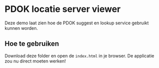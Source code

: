 # PDOK locatie server viewer

Deze demo laat zien hoe de PDOK suggest en lookup service gebruikt kunnen worden.

## Hoe te gebruiken

Download deze folder en open de `index.html` in je browser. De applicatie zou nu direct moeten werken! 

